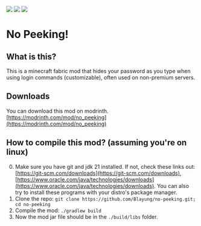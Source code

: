 [![](https://cdn.jsdelivr.net/npm/@intergrav/devins-badges@3/assets/cozy/available/modrinth_vector.svg)](https://modrinth.com/mod/no_peeking)
![](https://cdn.jsdelivr.net/npm/@intergrav/devins-badges@3/assets/cozy/unsupported/forge_vector.svg)
[![](https://cdn.jsdelivr.net/npm/@intergrav/devins-badges@3/assets/cozy/requires/cloth-config-api_vector.svg)](https://modrinth.com/mod/cloth-config)

# No Peeking!

## What is this?
This is a minecraft fabric mod that hides your password as you type when using login commands (customizable), often used on non-premium servers.

## Downloads
You can download this mod on modrinth. [https://modrinth.com/mod/no_peeking](https://modrinth.com/mod/no_peeking)

## How to compile this mod? (assuming you're on linux)
0. Make sure you have git and jdk 21 installed. If not, check these links out: [https://git-scm.com/downloads](https://git-scm.com/downloads), [https://www.oracle.com/java/technologies/downloads](https://www.oracle.com/java/technologies/downloads). You can also try to install these programs with your distro's package manager.
1. Clone the repo: `git clone https://github.com/Blayung/no-peeking.git; cd no-peeking`
2. Compile the mod: `./gradlew build`
3. Now the mod jar file should be in the `./build/libs` folder.
